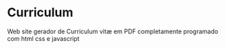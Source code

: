 # Curriculum
Web site gerador de Curriculum vitæ em PDF completamente programado com html css e javascript

